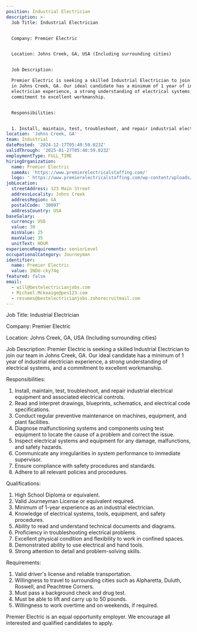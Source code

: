 ```yaml
---
position: Industrial Electrician
description: >-
  Job Title: Industrial Electrician


  Company: Premier Electric


  Location: Johns Creek, GA, USA (Including surrounding cities)


  Job Description:

  Premier Electric is seeking a skilled Industrial Electrician to join our team
  in Johns Creek, GA. Our ideal candidate has a minimum of 1 year of industrial
  electrician experience, a strong understanding of electrical systems, and a
  commitment to excellent workmanship.


  Responsibilities:


  1. Install, maintain, test, troubleshoot, and repair industrial elect...
location: 'Johns Creek, GA'
team: Industrial
datePosted: '2024-12-17T05:40:59.023Z'
validThrough: '2025-01-27T05:40:59.023Z'
employmentType: FULL_TIME
hiringOrganization:
  name: Premier Electric
  sameAs: 'https://www.premierelectricalstaffing.com/'
  logo: ' https://www.premierelectricalstaffing.com/wp-content/uploads/2020/05/Premier-Electrical-Staffing-logo.png'
jobLocation:
  streetAddress: 123 Main Street
  addressLocality: Johns Creek
  addressRegion: GA
  postalCode: '30097'
  addressCountry: USA
baseSalary:
  currency: USD
  value: 30
  minValue: 25
  maxValue: 35
  unitText: HOUR
experienceRequirements: seniorLevel
occupationalCategory: Journeyman
identifier:
  name: Premier Electric
  value: INDU-cky74q
featured: false
email:
  - will@bestelectricianjobs.com
  - Michael.Mckeaige@pes123.com
  - resumes@bestelectricianjobs.zohorecruitmail.com
---
```




Job Title: Industrial Electrician

Company: Premier Electric

Location: Johns Creek, GA, USA (Including surrounding cities)

Job Description:
Premier Electric is seeking a skilled Industrial Electrician to join our team in Johns Creek, GA. Our ideal candidate has a minimum of 1 year of industrial electrician experience, a strong understanding of electrical systems, and a commitment to excellent workmanship.

Responsibilities:

1. Install, maintain, test, troubleshoot, and repair industrial electrical equipment and associated electrical controls.
2. Read and interpret drawings, blueprints, schematics, and electrical code specifications.
3. Conduct regular preventive maintenance on machines, equipment, and plant facilities.
4. Diagnose malfunctioning systems and components using test equipment to locate the cause of a problem and correct the issue.
5. Inspect electrical systems and equipment for any damage, malfunctions, and safety hazards.
6. Communicate any irregularities in system performance to immediate supervisor.
7. Ensure compliance with safety procedures and standards.
8. Adhere to all relevant policies and procedures.

Qualifications:

1. High School Diploma or equivalent.
2. Valid Journeyman License or equivalent required.
3. Minimum of 1-year experience as an industrial electrician.
4. Knowledge of electrical systems, tools, equipment, and safety procedures.
5. Ability to read and understand technical documents and diagrams.
6. Proficiency in troubleshooting electrical problems.
7. Excellent physical condition and flexibility to work in confined spaces.
8. Demonstrated ability to use electrical and hand tools.
9. Strong attention to detail and problem-solving skills.

Requirements:

1. Valid driver's license and reliable transportation.
2. Willingness to travel to surrounding cities such as Alpharetta, Duluth, Roswell, and Peachtree Corners.
3. Must pass a background check and drug test.
4. Must be able to lift and carry up to 50 pounds.
5. Willingness to work overtime and on weekends, if required.

Premier Electric is an equal opportunity employer. We encourage all interested and qualified candidates to apply.
